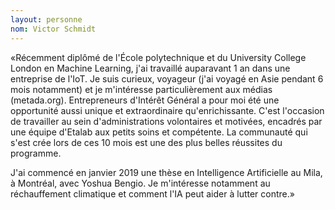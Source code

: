 ```yaml
---
layout: personne
nom: Victor Schmidt
---
```


«Récemment diplômé de l'École polytechnique et du University College
London en Machine Learning, j'ai travaillé auparavant 1 an dans une entreprise de l'IoT.
Je suis curieux, voyageur (j'ai voyagé en Asie pendant 6 mois notamment) et je
m'intéresse particulièrement aux médias (metada.org). Entrepreneurs d'Intérêt Général
a pour moi été une opportunité aussi unique et extraordinaire qu'enrichissante. C'est l'occasion
de travailler au sein d'administrations volontaires et motivées, encadrés par une équipe
d'Etalab aux petits soins et compétente. La communauté qui s'est crée lors de ces 10 mois est une
des plus belles réussites du programme.

J'ai commencé en janvier 2019 une thèse en Intelligence Artificielle au Mila, à Montréal, avec Yoshua Bengio.
Je m'intéresse notamment au réchauffement climatique et comment l'IA peut aider à lutter contre.»